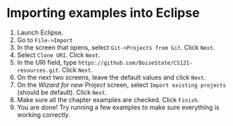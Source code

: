 # Importing examples into Eclipse
1. Launch Eclipse.
2. Go to `File->Import`
3. In the screen that opens, select `Git->Projects from Git`. Click `Next`.
4. Select `Clone URI`. Click `Next`.
5. In the URI field, type `https://github.com/BoiseState/CS121-resources.git`. Click `Next`.
6. On the next two screens, leave the default values and click `Next`.
7. On the *Wizard for new Project* screen, select `Import existing projects` (should be default). Click `Next`.
8. Make sure all the chapter examples are checked. Click `Finish`.
9. You are done! Try running a few examples to make sure everything is working correctly.
